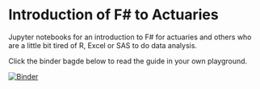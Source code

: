# Introduction of F# to Actuaries
Jupyter notebooks for an introduction to F# for actuaries and others who are a little bit tired of R, Excel or SAS to do data analysis.

Click the binder bagde below to read the guide in your own playground.
 
[![Binder](https://mybinder.org/badge_logo.svg)](https://mybinder.org/v2/gh/t4rzsan/fsharp-for-actuaries/754b0158aaa5afc1d91a5cb79fb7d1d1944aca41)
